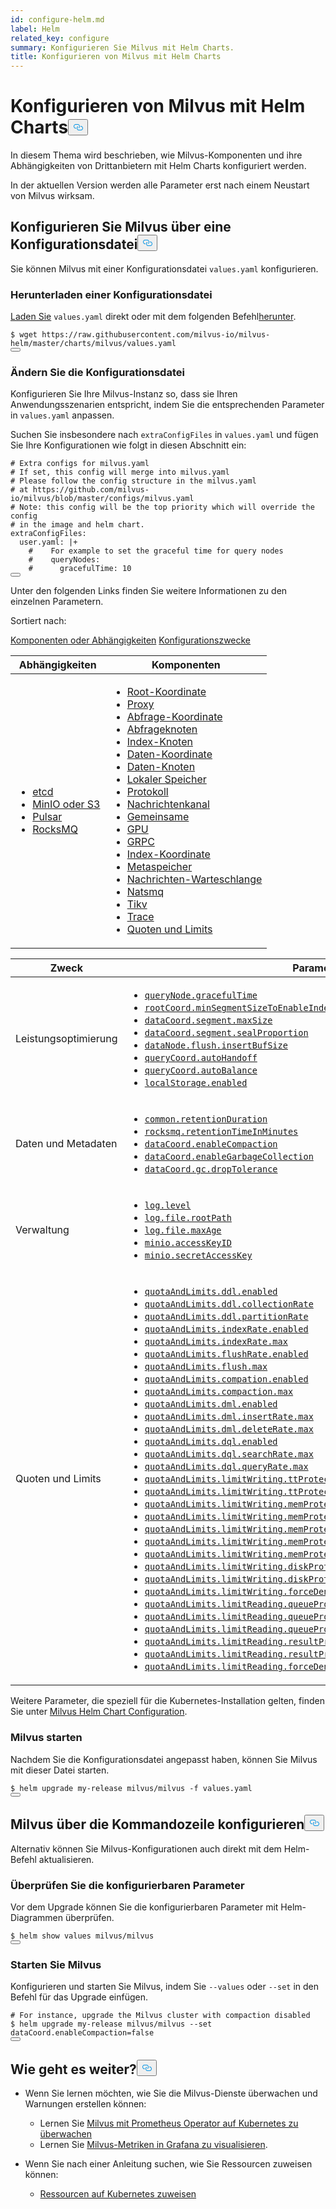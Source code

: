 ```yaml
---
id: configure-helm.md
label: Helm
related_key: configure
summary: Konfigurieren Sie Milvus mit Helm Charts.
title: Konfigurieren von Milvus mit Helm Charts
---
```

<h1 id="Configure-Milvus-with-Helm-Charts" class="common-anchor-header">Konfigurieren von Milvus mit Helm Charts<button data-href="#Configure-Milvus-with-Helm-Charts" class="anchor-icon" translate="no">
      <svg translate="no"
        aria-hidden="true"
        focusable="false"
        height="20"
        version="1.1"
        viewBox="0 0 16 16"
        width="16"
      >
        <path
          fill="#0092E4"
          fill-rule="evenodd"
          d="M4 9h1v1H4c-1.5 0-3-1.69-3-3.5S2.55 3 4 3h4c1.45 0 3 1.69 3 3.5 0 1.41-.91 2.72-2 3.25V8.59c.58-.45 1-1.27 1-2.09C10 5.22 8.98 4 8 4H4c-.98 0-2 1.22-2 2.5S3 9 4 9zm9-3h-1v1h1c1 0 2 1.22 2 2.5S13.98 12 13 12H9c-.98 0-2-1.22-2-2.5 0-.83.42-1.64 1-2.09V6.25c-1.09.53-2 1.84-2 3.25C6 11.31 7.55 13 9 13h4c1.45 0 3-1.69 3-3.5S14.5 6 13 6z"
        ></path>
      </svg>
    </button></h1><p>In diesem Thema wird beschrieben, wie Milvus-Komponenten und ihre Abhängigkeiten von Drittanbietern mit Helm Charts konfiguriert werden.</p>
<div class="alert note">
In der aktuellen Version werden alle Parameter erst nach einem Neustart von Milvus wirksam.</div>
<h2 id="Configure-Milvus-via-configuration-file" class="common-anchor-header">Konfigurieren Sie Milvus über eine Konfigurationsdatei<button data-href="#Configure-Milvus-via-configuration-file" class="anchor-icon" translate="no">
      <svg translate="no"
        aria-hidden="true"
        focusable="false"
        height="20"
        version="1.1"
        viewBox="0 0 16 16"
        width="16"
      >
        <path
          fill="#0092E4"
          fill-rule="evenodd"
          d="M4 9h1v1H4c-1.5 0-3-1.69-3-3.5S2.55 3 4 3h4c1.45 0 3 1.69 3 3.5 0 1.41-.91 2.72-2 3.25V8.59c.58-.45 1-1.27 1-2.09C10 5.22 8.98 4 8 4H4c-.98 0-2 1.22-2 2.5S3 9 4 9zm9-3h-1v1h1c1 0 2 1.22 2 2.5S13.98 12 13 12H9c-.98 0-2-1.22-2-2.5 0-.83.42-1.64 1-2.09V6.25c-1.09.53-2 1.84-2 3.25C6 11.31 7.55 13 9 13h4c1.45 0 3-1.69 3-3.5S14.5 6 13 6z"
        ></path>
      </svg>
    </button></h2><p>Sie können Milvus mit einer Konfigurationsdatei <code translate="no">values.yaml</code> konfigurieren.</p>
<h3 id="Download-a-configuration-file" class="common-anchor-header">Herunterladen einer Konfigurationsdatei</h3><p><a href="https://raw.githubusercontent.com/milvus-io/milvus-helm/master/charts/milvus/values.yaml">Laden Sie</a> <code translate="no">values.yaml</code> direkt oder mit dem folgenden Befehl<a href="https://raw.githubusercontent.com/milvus-io/milvus-helm/master/charts/milvus/values.yaml">herunter</a>.</p>
<pre><code translate="no"><span class="hljs-variable">$ </span>wget <span class="hljs-symbol">https:</span>/<span class="hljs-regexp">/raw.githubusercontent.com/milvus</span>-io/milvus-helm/master/charts/milvus/values.yaml
<button class="copy-code-btn"></button></code></pre>
<h3 id="Modify-the-configuration-file" class="common-anchor-header">Ändern Sie die Konfigurationsdatei</h3><p>Konfigurieren Sie Ihre Milvus-Instanz so, dass sie Ihren Anwendungsszenarien entspricht, indem Sie die entsprechenden Parameter in <code translate="no">values.yaml</code> anpassen.</p>
<p>Suchen Sie insbesondere nach <code translate="no">extraConfigFiles</code> in <code translate="no">values.yaml</code> und fügen Sie Ihre Konfigurationen wie folgt in diesen Abschnitt ein:</p>
<pre><code translate="no" class="language-yaml"><span class="hljs-comment"># Extra configs for milvus.yaml</span>
<span class="hljs-comment"># If set, this config will merge into milvus.yaml</span>
<span class="hljs-comment"># Please follow the config structure in the milvus.yaml</span>
<span class="hljs-comment"># at https://github.com/milvus-io/milvus/blob/master/configs/milvus.yaml</span>
<span class="hljs-comment"># <span class="hljs-doctag">Note:</span> this config will be the top priority which will override the config</span>
<span class="hljs-comment"># in the image and helm chart.</span>
<span class="hljs-attr">extraConfigFiles:</span>
  <span class="hljs-attr">user.yaml:</span> <span class="hljs-string">|+
    #    For example to set the graceful time for query nodes
    #    queryNodes:
    #      gracefulTime: 10
</span><button class="copy-code-btn"></button></code></pre>
<p>Unter den folgenden Links finden Sie weitere Informationen zu den einzelnen Parametern.</p>
<p>Sortiert nach:</p>
<div class="filter">
<a href="#component">Komponenten oder Abhängigkeiten</a> <a href="#purpose">Konfigurationszwecke</a> </div>
<div class="filter-component table-wrapper">
<table id="component">
<thead>
  <tr>
    <th>Abhängigkeiten</th>
    <th>Komponenten</th>
  </tr>
</thead>
<tbody>
  <tr>
    <td>
        <ul>
            <li><a href="/docs/de/configure_etcd.md">etcd</a></li>
            <li><a href="/docs/de/configure_minio.md">MinIO oder S3</a></li>
            <li><a href="/docs/de/configure_pulsar.md">Pulsar</a></li>
            <li><a href="/docs/de/configure_rocksmq.md">RocksMQ</a></li>
        </ul>
    </td>
    <td>
        <ul>
            <li><a href="/docs/de/configure_rootcoord.md">Root-Koordinate</a></li>
            <li><a href="/docs/de/configure_proxy.md">Proxy</a></li>
            <li><a href="/docs/de/configure_querycoord.md">Abfrage-Koordinate</a></li>
            <li><a href="/docs/de/configure_querynode.md">Abfrageknoten</a></li>
            <li><a href="/docs/de/configure_indexnode.md">Index-Knoten</a></li>
            <li><a href="/docs/de/configure_datacoord.md">Daten-Koordinate</a></li>
            <li><a href="/docs/de/configure_datanode.md">Daten-Knoten</a></li>
            <li><a href="/docs/de/configure_localstorage.md">Lokaler Speicher</a></li>
            <li><a href="/docs/de/configure_log.md">Protokoll</a></li>
            <li><a href="/docs/de/configure_msgchannel.md">Nachrichtenkanal</a></li>
            <li><a href="/docs/de/configure_common.md">Gemeinsame</a></li>
            <li><a href="/docs/de/configure_gpu.md">GPU</a></li>
            <li><a href="/docs/de/configure_grpc.md">GRPC</a></li>
            <li><a href="/docs/de/configure_indexcoord.md">Index-Koordinate</a></li>
            <li><a href="/docs/de/configure_metastore.md">Metaspeicher</a></li>
            <li><a href="/docs/de/configure_mq.md">Nachrichten-Warteschlange</a></li>
            <li><a href="/docs/de/configure_natsmq.md">Natsmq</a></li>
            <li><a href="/docs/de/configure_tikv.md">Tikv</a></li>
            <li><a href="/docs/de/configure_trace.md">Trace</a></li>
            <li><a href="/docs/de/configure_quotaandlimits.md">Quoten und Limits</a></li>
        </ul>
    </td>
  </tr>
</tbody>
</table>
</div>
<div class="filter-purpose table-wrapper">
<table id="purpose">
<thead>
  <tr>
    <th>Zweck</th>
    <th>Parameter</th>
  </tr>
</thead>
<tbody>
  <tr>
    <td>Leistungsoptimierung</td>
    <td>
        <ul>
            <li><a href="/docs/de/configure_querynode.md#queryNodegracefulTime"><code translate="no">queryNode.gracefulTime</code></a></li>
            <li><a href="/docs/de/configure_rootcoord.md#rootCoordminSegmentSizeToEnableIndex"><code translate="no">rootCoord.minSegmentSizeToEnableIndex</code></a></li>
            <li><a href="/docs/de/configure_datacoord.md#dataCoordsegmentmaxSize"><code translate="no">dataCoord.segment.maxSize</code></a></li>
            <li><a href="/docs/de/configure_datacoord.md#dataCoordsegmentsealProportion"><code translate="no">dataCoord.segment.sealProportion</code></a></li>
            <li><a href="/docs/de/configure_datanode.md#dataNodeflushinsertBufSize"><code translate="no">dataNode.flush.insertBufSize</code></a></li>
            <li><a href="/docs/de/configure_querycoord.md#queryCoordautoHandoff"><code translate="no">queryCoord.autoHandoff</code></a></li>
            <li><a href="/docs/de/configure_querycoord.md#queryCoordautoBalance"><code translate="no">queryCoord.autoBalance</code></a></li>
            <li><a href="/docs/de/configure_localstorage.md#localStorageenabled"><code translate="no">localStorage.enabled</code></a></li>
        </ul>
    </td>
  </tr>
  <tr>
    <td>Daten und Metadaten</td>
    <td>
        <ul>
            <li><a href="/docs/de/configure_common.md#commonretentionDuration"><code translate="no">common.retentionDuration</code></a></li>
            <li><a href="/docs/de/configure_rocksmq.md#rocksmqretentionTimeInMinutes"><code translate="no">rocksmq.retentionTimeInMinutes</code></a></li>
            <li><a href="/docs/de/configure_datacoord.md#dataCoordenableCompaction"><code translate="no">dataCoord.enableCompaction</code></a></li>
            <li><a href="/docs/de/configure_datacoord.md#dataCoordenableGarbageCollection"><code translate="no">dataCoord.enableGarbageCollection</code></a></li>
            <li><a href="/docs/de/configure_datacoord.md#dataCoordgcdropTolerance"><code translate="no">dataCoord.gc.dropTolerance</code></a></li>
        </ul>
    </td>
  </tr>
  <tr>
    <td>Verwaltung</td>
    <td>
        <ul>
            <li><a href="/docs/de/configure_log.md#loglevel"><code translate="no">log.level</code></a></li>
            <li><a href="/docs/de/configure_log.md#logfilerootPath"><code translate="no">log.file.rootPath</code></a></li>
            <li><a href="/docs/de/configure_log.md#logfilemaxAge"><code translate="no">log.file.maxAge</code></a></li>
            <li><a href="/docs/de/configure_minio.md#minioaccessKeyID"><code translate="no">minio.accessKeyID</code></a></li>
            <li><a href="/docs/de/configure_minio.md#miniosecretAccessKey"><code translate="no">minio.secretAccessKey</code></a></li>
        </ul>
    </td>
  </tr>
  <tr>
    <td>Quoten und Limits</td>
    <td>
        <ul>
            <li><a href="/docs/de/configure_quotaandlimits.md#quotaAndLimitsddlenabled"><code translate="no">quotaAndLimits.ddl.enabled</code></a></li>
            <li><a href="/docs/de/configure_quotaandlimits.md#quotaAndLimitsddlcollectionRate"><code translate="no">quotaAndLimits.ddl.collectionRate</code></a></li>
            <li><a href="/docs/de/configure_quotaandlimits.md#quotaAndLimitsddlpartitionRate"><code translate="no">quotaAndLimits.ddl.partitionRate</code></a></li>
            <li><a href="/docs/de/configure_quotaandlimits.md#quotaAndLimitsindexRateenabled"><code translate="no">quotaAndLimits.indexRate.enabled</code></a></li>
            <li><a href="/docs/de/configure_quotaandlimits.md#quotaAndLimitsindexRatemax"><code translate="no">quotaAndLimits.indexRate.max</code></a></li>
            <li><a href="/docs/de/configure_quotaandlimits.md#quotaAndLimitsflushRateenabled"><code translate="no">quotaAndLimits.flushRate.enabled</code></a></li>
            <li><a href="/docs/de/configure_quotaandlimits.md#quotaAndLimitsflushmax"><code translate="no">quotaAndLimits.flush.max</code></a></li>
            <li><a href="/docs/de/configure_quotaandlimits.md#quotaAndLimitscompationenabled"><code translate="no">quotaAndLimits.compation.enabled</code></a></li>
            <li><a href="/docs/de/configure_quotaandlimits.md#quotaAndLimitscompactionmax"><code translate="no">quotaAndLimits.compaction.max</code></a></li>
            <li><a href="/docs/de/configure_quotaandlimits.md#quotaAndLimitsdmlenabled"><code translate="no">quotaAndLimits.dml.enabled</code></a></li>
            <li><a href="/docs/de/configure_quotaandlimits.md#quotaAndLimitsdmlinsertRatemax"><code translate="no">quotaAndLimits.dml.insertRate.max</code></a></li>
            <li><a href="/docs/de/configure_quotaandlimits.md#quotaAndLimitsdmldeleteRatemax"><code translate="no">quotaAndLimits.dml.deleteRate.max</code></a></li>
            <li><a href="/docs/de/configure_quotaandlimits.md#quotaAndLimitsdqlenabled"><code translate="no">quotaAndLimits.dql.enabled</code></a></li>
            <li><a href="/docs/de/configure_quotaandlimits.md#quotaAndLimitsdqlsearchRatemax"><code translate="no">quotaAndLimits.dql.searchRate.max</code></a></li>
            <li><a href="/docs/de/configure_quotaandlimits.md#quotaAndLimitsdqlqueryRatemax"><code translate="no">quotaAndLimits.dql.queryRate.max</code></a></li>
            <li><a href="/docs/de/configure_quotaandlimits.md#quotaAndLimitslimitWritingttProtectionenabled"><code translate="no">quotaAndLimits.limitWriting.ttProtection.enabled</code></a></li>
            <li><a href="/docs/de/configure_quotaandlimits.md#quotaAndLimitslimitWritingttProtectionmaxTimeTickDelay"><code translate="no">quotaAndLimits.limitWriting.ttProtection.maxTimeTickDelay</code></a></li>
            <li><a href="/docs/de/configure_quotaandlimits.md#quotaAndLimitslimitWritingmemProtectionenabled"><code translate="no">quotaAndLimits.limitWriting.memProtection.enabled</code></a></li>
            <li><a href="/docs/de/configure_quotaandlimits.md#quotaAndLimitslimitWritingmemProtectiondataNodeMemoryLowWaterLevel"><code translate="no">quotaAndLimits.limitWriting.memProtection.dataNodeMemoryLowWaterLevel</code></a></li>
            <li><a href="/docs/de/configure_quotaandlimits.md#quotaAndLimitslimitWritingmemProtectionqueryNodeMemoryLowWaterLevel"><code translate="no">quotaAndLimits.limitWriting.memProtection.queryNodeMemoryLowWaterLevel</code></a></li>
            <li><a href="/docs/de/configure_quotaandlimits.md#quotaAndLimitslimitWritingmemProtectiondataNodeMemoryHighWaterLevel"><code translate="no">quotaAndLimits.limitWriting.memProtection.dataNodeMemoryHighWaterLevel</code></a></li>
            <li><a href="/docs/de/configure_quotaandlimits.md#quotaAndLimitslimitWritingmemProtectionqueryNodeMemoryHighWaterLevel"><code translate="no">quotaAndLimits.limitWriting.memProtection.queryNodeMemoryHighWaterLevel</code></a></li>
            <li><a href="/docs/de/configure_quotaandlimits.md#quotaAndLimitslimitWritingdiskProtectionenabled"><code translate="no">quotaAndLimits.limitWriting.diskProtection.enabled</code></a></li>
            <li><a href="/docs/de/configure_quotaandlimits.md#quotaAndLimitslimitWritingdiskProtectiondiskQuota"><code translate="no">quotaAndLimits.limitWriting.diskProtection.diskQuota</code></a></li>
            <li><a href="/docs/de/configure_quotaandlimits.md#quotaAndLimitslimitWritingforceDeny"><code translate="no">quotaAndLimits.limitWriting.forceDeny</code></a></li>
            <li><a href="/docs/de/configure_quotaandlimits.md#quotaAndLimitslimitReadingqueueProtectionenabled"><code translate="no">quotaAndLimits.limitReading.queueProtection.enabled</code></a></li>
            <li><a href="/docs/de/configure_quotaandlimits.md#quotaAndLimitslimitReadingqueueProtectionnqInQueueThreshold"><code translate="no">quotaAndLimits.limitReading.queueProtection.nqInQueueThreshold</code></a></li>
            <li><a href="/docs/de/configure_quotaandlimits.md#quotaAndLimitslimitReadingqueueProtectionqueueLatencyThreshold"><code translate="no">quotaAndLimits.limitReading.queueProtection.queueLatencyThreshold</code></a></li>
            <li><a href="/docs/de/configure_quotaandlimits.md#quotaAndLimitslimitReadingresultProtectionenabled"><code translate="no">quotaAndLimits.limitReading.resultProtection.enabled</code></a></li>
            <li><a href="/docs/de/configure_quotaandlimits.md#quotaAndLimitslimitReadingresultProtectionmaxReadResultRate"><code translate="no">quotaAndLimits.limitReading.resultProtection.maxReadResultRate</code></a></li>
            <li><a href="/docs/de/configure_quotaandlimits.md#quotaAndLimitslimitReadingforceDeny"><code translate="no">quotaAndLimits.limitReading.forceDeny</code></a></li>
        </ul>
    </td>
  </tr>
</tbody>
</table>
</div>
<p>Weitere Parameter, die speziell für die Kubernetes-Installation gelten, finden Sie unter <a href="https://github.com/milvus-io/milvus-helm/tree/master/charts/milvus#configuration">Milvus Helm Chart Configuration</a>.</p>
<h3 id="Start-Milvus" class="common-anchor-header">Milvus starten</h3><p>Nachdem Sie die Konfigurationsdatei angepasst haben, können Sie Milvus mit dieser Datei starten.</p>
<pre><code translate="no"><span class="hljs-meta prompt_">$ </span><span class="language-bash">helm upgrade my-release milvus/milvus -f values.yaml</span>
<button class="copy-code-btn"></button></code></pre>
<h2 id="Configure-Milvus-via-command-line" class="common-anchor-header">Milvus über die Kommandozeile konfigurieren<button data-href="#Configure-Milvus-via-command-line" class="anchor-icon" translate="no">
      <svg translate="no"
        aria-hidden="true"
        focusable="false"
        height="20"
        version="1.1"
        viewBox="0 0 16 16"
        width="16"
      >
        <path
          fill="#0092E4"
          fill-rule="evenodd"
          d="M4 9h1v1H4c-1.5 0-3-1.69-3-3.5S2.55 3 4 3h4c1.45 0 3 1.69 3 3.5 0 1.41-.91 2.72-2 3.25V8.59c.58-.45 1-1.27 1-2.09C10 5.22 8.98 4 8 4H4c-.98 0-2 1.22-2 2.5S3 9 4 9zm9-3h-1v1h1c1 0 2 1.22 2 2.5S13.98 12 13 12H9c-.98 0-2-1.22-2-2.5 0-.83.42-1.64 1-2.09V6.25c-1.09.53-2 1.84-2 3.25C6 11.31 7.55 13 9 13h4c1.45 0 3-1.69 3-3.5S14.5 6 13 6z"
        ></path>
      </svg>
    </button></h2><p>Alternativ können Sie Milvus-Konfigurationen auch direkt mit dem Helm-Befehl aktualisieren.</p>
<h3 id="Check-the-configurable-parameters" class="common-anchor-header">Überprüfen Sie die konfigurierbaren Parameter</h3><p>Vor dem Upgrade können Sie die konfigurierbaren Parameter mit Helm-Diagrammen überprüfen.</p>
<pre><code translate="no"><span class="hljs-meta prompt_">$ </span><span class="language-bash">helm show values milvus/milvus</span>
<button class="copy-code-btn"></button></code></pre>
<h3 id="Start-Milvus" class="common-anchor-header">Starten Sie Milvus</h3><p>Konfigurieren und starten Sie Milvus, indem Sie <code translate="no">--values</code> oder <code translate="no">--set</code> in den Befehl für das Upgrade einfügen.</p>
<pre><code translate="no"><span class="hljs-meta prompt_"># </span><span class="language-bash">For instance, upgrade the Milvus cluster with compaction disabled</span>
<span class="hljs-meta prompt_">$ </span><span class="language-bash">helm upgrade my-release milvus/milvus --<span class="hljs-built_in">set</span> dataCoord.enableCompaction=<span class="hljs-literal">false</span></span>
<button class="copy-code-btn"></button></code></pre>
<h2 id="Whats-next" class="common-anchor-header">Wie geht es weiter?<button data-href="#Whats-next" class="anchor-icon" translate="no">
      <svg translate="no"
        aria-hidden="true"
        focusable="false"
        height="20"
        version="1.1"
        viewBox="0 0 16 16"
        width="16"
      >
        <path
          fill="#0092E4"
          fill-rule="evenodd"
          d="M4 9h1v1H4c-1.5 0-3-1.69-3-3.5S2.55 3 4 3h4c1.45 0 3 1.69 3 3.5 0 1.41-.91 2.72-2 3.25V8.59c.58-.45 1-1.27 1-2.09C10 5.22 8.98 4 8 4H4c-.98 0-2 1.22-2 2.5S3 9 4 9zm9-3h-1v1h1c1 0 2 1.22 2 2.5S13.98 12 13 12H9c-.98 0-2-1.22-2-2.5 0-.83.42-1.64 1-2.09V6.25c-1.09.53-2 1.84-2 3.25C6 11.31 7.55 13 9 13h4c1.45 0 3-1.69 3-3.5S14.5 6 13 6z"
        ></path>
      </svg>
    </button></h2><ul>
<li><p>Wenn Sie lernen möchten, wie Sie die Milvus-Dienste überwachen und Warnungen erstellen können:</p>
<ul>
<li>Lernen Sie <a href="/docs/de/monitor.md">Milvus mit Prometheus Operator auf Kubernetes zu überwachen</a></li>
<li>Lernen Sie <a href="/docs/de/visualize.md">Milvus-Metriken in Grafana zu visualisieren</a>.</li>
</ul></li>
<li><p>Wenn Sie nach einer Anleitung suchen, wie Sie Ressourcen zuweisen können:</p>
<ul>
<li><a href="/docs/de/allocate.md#standalone">Ressourcen auf Kubernetes zuweisen</a></li>
</ul></li>
</ul>

